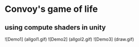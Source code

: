 # Convoy's game of life
## using compute shaders in unity

![Demo1] (allgol1.gif)
![Demo2] (allgol2.gif)
![Demo3] (draw.gif)